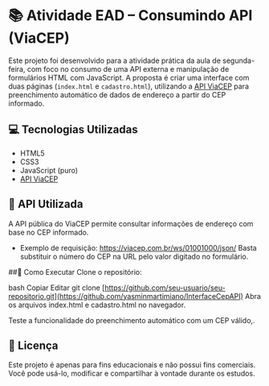 # 📚 Atividade EAD – Consumindo API (ViaCEP)

Este projeto foi desenvolvido para a atividade prática da aula de segunda-feira, com foco no consumo de uma API externa e manipulação de formulários HTML com JavaScript. A proposta é criar uma interface com duas páginas (`index.html` e `cadastro.html`), utilizando a [API ViaCEP](https://viacep.com.br) para preenchimento automático de dados de endereço a partir do CEP informado.

## 💻 Tecnologias Utilizadas

- HTML5
- CSS3
- JavaScript (puro)
- [API ViaCEP](https://viacep.com.br)

## 🔌 API Utilizada

A API pública do ViaCEP permite consultar informações de endereço com base no CEP informado.

- Exemplo de requisição:
https://viacep.com.br/ws/01001000/json/
Basta substituir o número do CEP na URL pelo valor digitado no formulário.

##🚀 Como Executar
Clone o repositório:

bash
Copiar
Editar
git clone [https://github.com/seu-usuario/seu-repositorio.git](https://github.com/yasminmartimiano/InterfaceCepAPI)
Abra os arquivos index.html e cadastro.html no navegador.

Teste a funcionalidade do preenchimento automático com um CEP válido,.

## 📝 Licença
Este projeto é apenas para fins educacionais e não possui fins comerciais. Você pode usá-lo, modificar e compartilhar à vontade durante os estudos.
